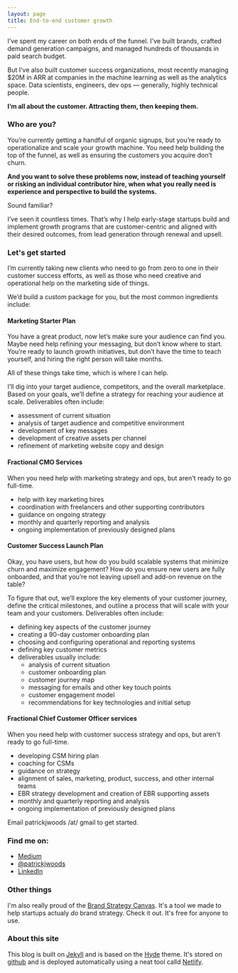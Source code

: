```yaml
---
layout: page
title: End-to-end customer growth 
---
```


I’ve spent my career on both ends of the funnel. I’ve built brands, crafted demand generation campaigns, and managed hundreds of thousands in paid search budget. 

But I’ve also built customer success organizations, most recently managing $20M in ARR at companies in the machine learning as well as the analytics space. Data scientists, engineers, dev ops — generally, highly technical people. 

**I’m all about the customer. Attracting them, then keeping them.**

### Who are you? 
You’re currently getting a handful of organic signups, but you’re ready to operationalize and scale your growth machine. You need help building the top of the funnel, as well as ensuring the customers you acquire don’t churn. 

**And you want to solve these problems now, instead of teaching yourself or risking an individual contributor hire, when what you really need is experience and perspective to build the systems.**

Sound familiar? 

I’ve seen it countless times. That’s why I help early-stage startups build and implement growth programs that are customer-centric and aligned with their desired outcomes, from lead generation through renewal and upsell. 

### Let's get started

I’m currently taking new clients who need to go from zero to one in their customer success efforts, as well as those who need creative and operational help on the marketing side of things. 

We’d build a custom package for you, but the most common ingredients include: 

#### Marketing Starter Plan
You have a great product, now let’s make sure your audience can find you. Maybe need help refining your messaging, but don’t know where to start. You’re ready to launch growth initiatives, but don’t have the time to teach yourself, and hiring the right person will take months. 

All of these things take time, which is where I can help. 

I’ll dig into your target audience, competitors, and the overall marketplace. Based on your goals, we’ll define a strategy for reaching your audience at scale. Deliverables often include: 
*  assessment of current situation 
* analysis of target audience and competitive environment 
* development of key messages
* 	development of creative assets per channel 
* refinement of marketing website copy and design 

#### Fractional CMO Services
When you need help with marketing strategy and ops, but aren't ready to go full-time. 
* help with key marketing hires 
* coordination with freelancers and other supporting contributors 
* guidance on ongoing strategy 
* monthly and quarterly reporting and analysis
* ongoing implementation of previously designed plans

#### Customer Success Launch Plan
Okay, you have users, but how do you build scalable systems that minimize churn and maximize engagement? How do you ensure new users are fully onboarded, and that you’re not leaving upsell and add-on revenue on the table? 

To figure that out, we’ll explore the key elements of your customer journey, define the critical milestones, and outline a process that will scale with your team and your customers. Deliverables often include:
* defining key aspects of the customer journey
* creating a 90-day customer onboarding plan 
* choosing and configuring operational and reporting systems 
* defining key customer metrics 
* deliverables usually include: 
	* analysis of current situation 
	* customer onboarding plan 
	* customer journey map 
	* messaging for emails and other key touch points 
	* customer engagement model 
	* recommendations for key technologies and initial setup

#### Fractional Chief Customer Officer services
When you need help with customer success strategy and ops, but aren't ready to go full-time. 
* developing CSM hiring plan 
* coaching for CSMs
* guidance on strategy 
* alignment of sales, marketing, product, success, and other internal teams 
* EBR strategy development and creation of EBR supporting assets
* monthly and quarterly reporting and analysis 
* ongoing implementation of previously designed plans 

Email patrickjwoods /at/ gmail to get started. 

### Find me on:

* [Medium](https://medium.com/@patrickjwoods)
* [@patrickjwoods](http://twitter.com/patrickjwoods)
* [LinkedIn](http://www.linkedin.com/in/patrickjwoods)


### Other things 

I'm also really proud of the [Brand Strategy Canvas](https://www.slideshare.net/patrickjwoods/the-brand-strategy-canvas-a-aoneap). It's a tool we made to help startups actualy *do* brand strategy. Check it out. It's free for anyone to use. 

### About this site

This blog is built on [Jekyll](http://jekyllrb.com/) and is based on the [Hyde](https://github.com/poole/hyde) theme. It's stored on [github](github.com) and is deployed automatically using a neat tool calld [Netlify](https://www.netlify.com/). 
